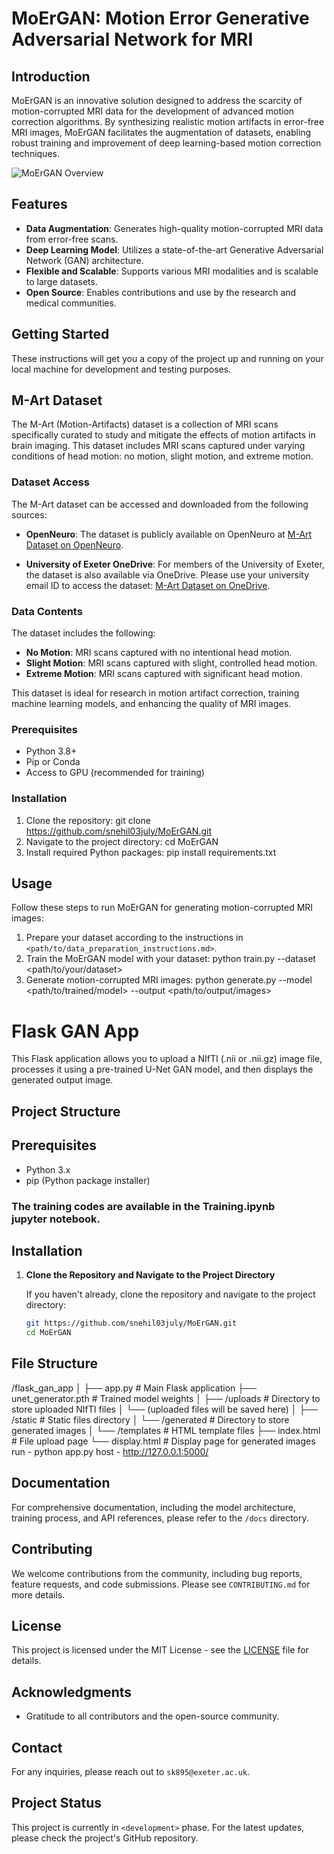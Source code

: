 # MoErGAN: Motion Error Generative Adversarial Network for MRI

## Introduction
MoErGAN is an innovative solution designed to address the scarcity of motion-corrupted MRI data for the development of advanced motion correction algorithms. By synthesizing realistic motion artifacts in error-free MRI images, MoErGAN facilitates the augmentation of datasets, enabling robust training and improvement of deep learning-based motion correction techniques.

![MoErGAN Overview](<path/to/overview_image.png>)

## Features
- **Data Augmentation**: Generates high-quality motion-corrupted MRI data from error-free scans.
- **Deep Learning Model**: Utilizes a state-of-the-art Generative Adversarial Network (GAN) architecture.
- **Flexible and Scalable**: Supports various MRI modalities and is scalable to large datasets.
- **Open Source**: Enables contributions and use by the research and medical communities.

## Getting Started
These instructions will get you a copy of the project up and running on your local machine for development and testing purposes.
## M-Art Dataset

The M-Art (Motion-Artifacts) dataset is a collection of MRI scans specifically curated to study and mitigate the effects of motion artifacts in brain imaging. This dataset includes MRI scans captured under varying conditions of head motion: no motion, slight motion, and extreme motion.

### Dataset Access

The M-Art dataset can be accessed and downloaded from the following sources:

- **OpenNeuro**: The dataset is publicly available on OpenNeuro at [M-Art Dataset on OpenNeuro](https://openneuro.org/datasets/ds004173/versions/1.0.2).
  
- **University of Exeter OneDrive**: For members of the University of Exeter, the dataset is also available via OneDrive. Please use your university email ID to access the dataset: [M-Art Dataset on OneDrive](https://universityofexeteruk-my.sharepoint.com/:f:/g/personal/sk895_exeter_ac_uk/EiAEft9oryhAhJXbj6lJJGsBD_HwZK5J7WF0QcxLlNwOfg?e=4zsWv3).

### Data Contents

The dataset includes the following:

- **No Motion**: MRI scans captured with no intentional head motion.
- **Slight Motion**: MRI scans captured with slight, controlled head motion.
- **Extreme Motion**: MRI scans captured with significant head motion.

This dataset is ideal for research in motion artifact correction, training machine learning models, and enhancing the quality of MRI images.

### Prerequisites
- Python 3.8+
- Pip or Conda
- Access to GPU (recommended for training)

### Installation
1. Clone the repository: git clone https://github.com/snehil03july/MoErGAN.git
2. Navigate to the project directory: cd MoErGAN
3. Install required Python packages: pip install requirements.txt

## Usage
Follow these steps to run MoErGAN for generating motion-corrupted MRI images:

1. Prepare your dataset according to the instructions in `<path/to/data_preparation_instructions.md>`.
2. Train the MoErGAN model with your dataset: python train.py --dataset <path/to/your/dataset>
3. Generate motion-corrupted MRI images: python generate.py --model <path/to/trained/model> --output <path/to/output/images>

# Flask GAN App

This Flask application allows you to upload a NIfTI (.nii or .nii.gz) image file, processes it using a pre-trained U-Net GAN model, and then displays the generated output image.

## Project Structure

## Prerequisites

- Python 3.x
- pip (Python package installer)
### The training codes are available in the Training.ipynb jupyter notebook.
## Installation

1. **Clone the Repository and Navigate to the Project Directory**

   If you haven't already, clone the repository and navigate to the project directory:

   ```bash
   git https://github.com/snehil03july/MoErGAN.git
   cd MoErGAN
## File Structure
/flask_gan_app
│
├── app.py                        # Main Flask application
├── unet_generator.pth            # Trained model weights
│
├── /uploads                      # Directory to store uploaded NIfTI files
│   └── (uploaded files will be saved here)
│
├── /static                       # Static files directory
│   └── /generated                # Directory to store generated images
│
└── /templates                    # HTML template files
    ├── index.html                # File upload page
    └── display.html              # Display page for generated images
run - python app.py
host - http://127.0.0.1:5000/

## Documentation
For comprehensive documentation, including the model architecture, training process, and API references, please refer to the `/docs` directory.

## Contributing
We welcome contributions from the community, including bug reports, feature requests, and code submissions. Please see `CONTRIBUTING.md` for more details.

## License
This project is licensed under the MIT License - see the [LICENSE](LICENSE) file for details.

## Acknowledgments
- Gratitude to all contributors and the open-source community.

## Contact
For any inquiries, please reach out to `sk895@exeter.ac.uk`.

## Project Status
This project is currently in `<development>` phase. For the latest updates, please check the project's GitHub repository.





